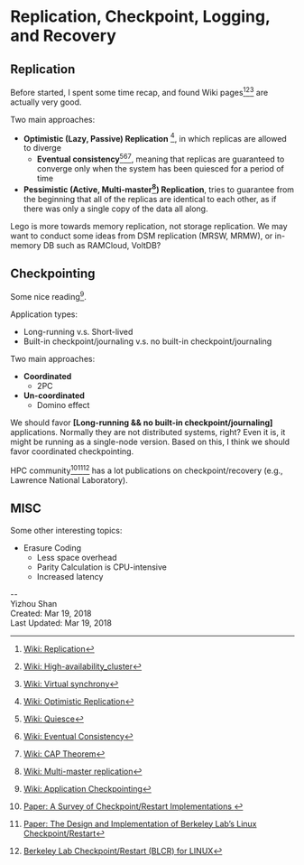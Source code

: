 # Replication, Checkpoint, Logging, and Recovery
## Replication

Before started, I spent some time recap, and found Wiki pages[^1][^2][^3] are actually very good.

Two main approaches:

- __Optimistic (Lazy, Passive) Replication__ [^4], in which replicas are allowed to diverge
    - __Eventual consistency__[^5][^6][^7], meaning that replicas are guaranteed to converge only when the system has been quiesced for a period of time
- __Pessimistic (Active, Multi-master[^8]) Replication__, tries to guarantee from the beginning that all of the replicas are identical to each other, as if there was only a single copy of the data all along.

Lego is more towards memory replication, not storage replication. We may want to conduct some ideas from DSM replication (MRSW, MRMW), or in-memory DB such as RAMCloud, VoltDB?

## Checkpointing
Some nice reading[^9].

Application types:

- Long-running v.s. Short-lived
- Built-in checkpoint/journaling v.s. no built-in checkpoint/journaling

Two main approaches:

- __Coordinated__
    - 2PC
- __Un-coordinated__
    - Domino effect

We should favor __[Long-running && no built-in checkpoint/journaling]__ applications. Normally they are not distributed systems, right? Even it is, it might be running as a single-node version. Based on this, I think we should favor coordinated checkpointing.

HPC community[^10][^11][^12] has a lot publications on checkpoint/recovery (e.g., Lawrence National Laboratory).

## MISC
Some other interesting topics:

- Erasure Coding
    - Less space overhead
    - Parity Calculation is CPU-intensive
    - Increased latency

--  
Yizhou Shan  
Created: Mar 19, 2018  
Last Updated: Mar 19, 2018


[^1]: [Wiki: Replication](https://en.wikipedia.org/wiki/Replication_(computing))
[^2]: [Wiki: High-availability_cluster](https://en.wikipedia.org/wiki/High-availability_cluster)
[^3]: [Wiki: Virtual synchrony](https://en.wikipedia.org/wiki/Virtual_synchrony)
[^4]: [Wiki: Optimistic Replication](https://en.wikipedia.org/wiki/Optimistic_replication)
[^5]: [Wiki: Quiesce](https://en.wikipedia.org/wiki/Quiesce)
[^6]: [Wiki: Eventual Consistency](https://en.wikipedia.org/wiki/Eventual_consistency)
[^7]: [Wiki: CAP Theorem](https://en.wikipedia.org/wiki/CAP_theorem)
[^8]: [Wiki: Multi-master replication](https://en.wikipedia.org/wiki/Multi-master_replication)
[^9]: [Wiki: Application Checkpointing](https://en.wikipedia.org/wiki/Application_checkpointing)
[^10]: [Paper: A Survey of Checkpoint/Restart Implementations ](http://crd.lbl.gov/assets/pubs_presos/CDS/FTG/Papers/2002/checkpointSurvey-020724b.pdf)
[^11]: [Paper: The Design and Implementation of Berkeley Lab’s Linux
Checkpoint/Restart](http://crd.lbl.gov/assets/pubs_presos/CDS/FTG/Papers/2002/blcr.pdf)
[^12]: [Berkeley Lab Checkpoint/Restart (BLCR) for LINUX](http://crd.lbl.gov/departments/computer-science/CLaSS/research/BLCR/)
